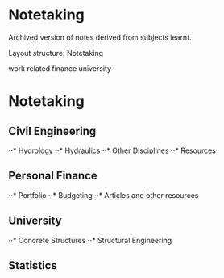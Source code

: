 # Notetaking
Archived version of notes derived from subjects learnt.

Layout structure:
Notetaking

work related
finance
university 

# Notetaking

## Civil Engineering 
⋅⋅* Hydrology
⋅⋅* Hydraulics
⋅⋅* Other Disciplines
⋅⋅* Resources

## Personal Finance
⋅⋅* Portfolio
⋅⋅* Budgeting 
⋅⋅* Articles and other resources
## University
⋅⋅* Concrete Structures
⋅⋅* Structural Engineering

## Statistics
